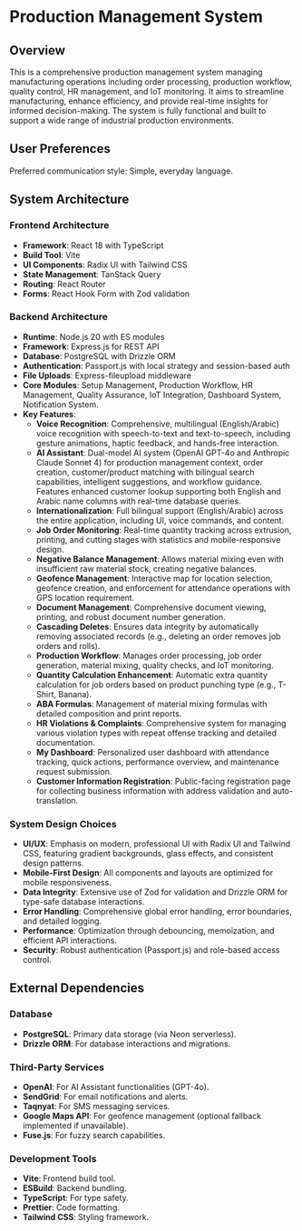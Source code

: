 # Production Management System

## Overview
This is a comprehensive production management system managing manufacturing operations including order processing, production workflow, quality control, HR management, and IoT monitoring. It aims to streamline manufacturing, enhance efficiency, and provide real-time insights for informed decision-making. The system is fully functional and built to support a wide range of industrial production environments.

## User Preferences
Preferred communication style: Simple, everyday language.

## System Architecture

### Frontend Architecture
- **Framework**: React 18 with TypeScript
- **Build Tool**: Vite
- **UI Components**: Radix UI with Tailwind CSS
- **State Management**: TanStack Query
- **Routing**: React Router
- **Forms**: React Hook Form with Zod validation

### Backend Architecture
- **Runtime**: Node.js 20 with ES modules
- **Framework**: Express.js for REST API
- **Database**: PostgreSQL with Drizzle ORM
- **Authentication**: Passport.js with local strategy and session-based auth
- **File Uploads**: Express-fileupload middleware
- **Core Modules**: Setup Management, Production Workflow, HR Management, Quality Assurance, IoT Integration, Dashboard System, Notification System.
- **Key Features**:
    - **Voice Recognition**: Comprehensive, multilingual (English/Arabic) voice recognition with speech-to-text and text-to-speech, including gesture animations, haptic feedback, and hands-free interaction.
    - **AI Assistant**: Dual-model AI system (OpenAI GPT-4o and Anthropic Claude Sonnet 4) for production management context, order creation, customer/product matching with bilingual search capabilities, intelligent suggestions, and workflow guidance. Features enhanced customer lookup supporting both English and Arabic name columns with real-time database queries.
    - **Internationalization**: Full bilingual support (English/Arabic) across the entire application, including UI, voice commands, and content.
    - **Job Order Monitoring**: Real-time quantity tracking across extrusion, printing, and cutting stages with statistics and mobile-responsive design.
    - **Negative Balance Management**: Allows material mixing even with insufficient raw material stock, creating negative balances.
    - **Geofence Management**: Interactive map for location selection, geofence creation, and enforcement for attendance operations with GPS location requirement.
    - **Document Management**: Comprehensive document viewing, printing, and robust document number generation.
    - **Cascading Deletes**: Ensures data integrity by automatically removing associated records (e.g., deleting an order removes job orders and rolls).
    - **Production Workflow**: Manages order processing, job order generation, material mixing, quality checks, and IoT monitoring.
    - **Quantity Calculation Enhancement**: Automatic extra quantity calculation for job orders based on product punching type (e.g., T-Shirt, Banana).
    - **ABA Formulas**: Management of material mixing formulas with detailed composition and print reports.
    - **HR Violations & Complaints**: Comprehensive system for managing various violation types with repeat offense tracking and detailed documentation.
    - **My Dashboard**: Personalized user dashboard with attendance tracking, quick actions, performance overview, and maintenance request submission.
    - **Customer Information Registration**: Public-facing registration page for collecting business information with address validation and auto-translation.

### System Design Choices
- **UI/UX**: Emphasis on modern, professional UI with Radix UI and Tailwind CSS, featuring gradient backgrounds, glass effects, and consistent design patterns.
- **Mobile-First Design**: All components and layouts are optimized for mobile responsiveness.
- **Data Integrity**: Extensive use of Zod for validation and Drizzle ORM for type-safe database interactions.
- **Error Handling**: Comprehensive global error handling, error boundaries, and detailed logging.
- **Performance**: Optimization through debouncing, memoization, and efficient API interactions.
- **Security**: Robust authentication (Passport.js) and role-based access control.

## External Dependencies

### Database
- **PostgreSQL**: Primary data storage (via Neon serverless).
- **Drizzle ORM**: For database interactions and migrations.

### Third-Party Services
- **OpenAI**: For AI Assistant functionalities (GPT-4o).
- **SendGrid**: For email notifications and alerts.
- **Taqnyat**: For SMS messaging services.
- **Google Maps API**: For geofence management (optional fallback implemented if unavailable).
- **Fuse.js**: For fuzzy search capabilities.

### Development Tools
- **Vite**: Frontend build tool.
- **ESBuild**: Backend bundling.
- **TypeScript**: For type safety.
- **Prettier**: Code formatting.
- **Tailwind CSS**: Styling framework.